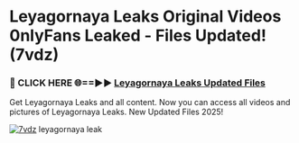 # Leyagornaya Leaks Original Videos 0nlyFans Leaked - Files Updated! (7vdz)

<h3>🔴 CLICK HERE 🌐==►► <a href="https://tinyurl.com/x26r9saj" rel="nofollow">Leyagornaya Leaks Updated Files</a></h3>

Get Leyagornaya Leaks and all content. Now you can access all videos and pictures of Leyagornaya Leaks. New Updated Files 2025!

[![7vdz](https://i.imgur.com/LkgZPqh.gif)](https://tinyurl.com/x26r9saj)
leyagornaya leak